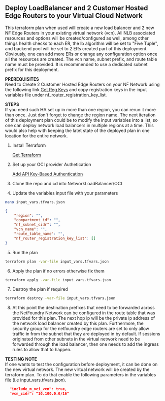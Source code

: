 
## Deploy LoadBalancer and 2 Customer Hosted Edge Routers to your Virtual Cloud Network

This terraform plan when used will create a new load balancer and 2 new NF Edge Routers in your existing virtual network (vcn). All NLB associated resources and options will be created/configured as well, among other things health checks to each ER, the lb algorithm will be set to "Five Tuple", and backend pool will be set to 2 ERs created part of this deployment. Obviously, one can add more ERs or change any configuration option once all the resources are created. The vcn name, subnet prefix, and route table name must be provided. It is recommended to use a dedicated subnet prefix for this deployment.

**PREREQUISITES** \
Need to Create 2 Customer Hosted Edge Routers on your NF Network using the following link [Get Reg Keys](https://nfconsole.io/login) and copy registration keys in the input variables file under nf_router_registration_key_list.

**STEPS** \
If you need such HA set up in more than one region, you can rerun it more than once. Just don't forget to change the region name. The next iteration of this deployment plan could be to  modify the input variables into a list, so one can deploy network load balancers in multiple regions at a time. This would also help with keeping the latet state of the deployed plan in one location for the entire network.

1. Install Terraform

    [Get Terraform](https://www.terraform.io/downloads) 

2. Set up your OCI provider Authetication

    [Add API Key-Based Authentication](https://docs.oracle.com/en-us/iaas/developer-tutorials/tutorials/tf-provider/01-summary.htm#:~:text=Add%20API%20Key%2DBased%20Authentication)

3. Clone the repo and cd into NetworkLoadBalancer/OCI

4. Update the variables input file with your parameters

```bash
nano input_vars.tfvars.json
```
```json
{
    "region": "",
    "compartment_id": "",
    "nf_subnet_cidr": "",
    "vcn_name": "",
    "route_table_name": "",
    "nf_router_registration_key_list": []
}
```

5. Run the plan

```bash
terraform plan -var-file input_vars.tfvars.json
```

6. Apply the plan if no errors otherwise fix them

```bash
terraform apply -var-file input_vars.tfvars.json
```

7. Destroy the plan if required

```bash
terraform destroy -var-file input_vars.tfvars.json
```

8. At this point the destination prefixes that need to be forwarded across the NetFoundry Network can be configured in the route table that was provided for this plan. The next hop ip will be the private ip address of the network load balancer created by this plan. Furthermore, the security group for the netfoundry edge routers are set to only allow traffic in from the subnet that they are deployed in by default. If sessions originated from other subnets in the virtual network need to be forwarded through the load balancer, then one needs to add the ingress rules to allow that to happen.

**TESTING NOTE** \
If one wants to test the configuration before deployment, it can be done on the new virtual network. The new virtual network will be created by the terraform plan. To do that enable the following parameters in the variables file (i.e input_vars.tfvars.json).

```json
  "include_m_oci_vcn": true,
  "vcn_cidr": "10.100.0.0/16"
```